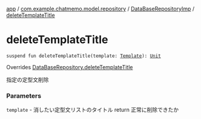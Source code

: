 [app](../../index.md) / [com.example.chatmemo.model.repository](../index.md) / [DataBaseRepositoryImp](index.md) / [deleteTemplateTitle](./delete-template-title.md)

# deleteTemplateTitle

`suspend fun deleteTemplateTitle(template: `[`Template`](../../com.example.chatmemo.model.entity/-template/index.md)`): `[`Unit`](https://kotlinlang.org/api/latest/jvm/stdlib/kotlin/-unit/index.html)

Overrides [DataBaseRepository.deleteTemplateTitle](../-data-base-repository/delete-template-title.md)

指定の定型文削除

### Parameters

`template` - 消したい定型文リストのタイトル
return 正常に削除できたか